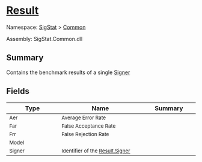 # [Result](./Result.md)

Namespace: [SigStat]() > [Common](./README.md)

Assembly: SigStat.Common.dll

## Summary
Contains the benchmark results of a single [Signer](https://github.com/hargitomi97/sigstat/blob/master/docs/md/SigStat/Common/Signer.md)

## Fields

| Type | Name | Summary | 
| --- | --- | --- | 
| <sub>Aer</sub><img width=200/>  | <sub>Average Error Rate</sub><img width=200/>  | <img width=200/>  | <br>
| <sub>Far</sub><img width=200/>  | <sub>False Acceptance Rate</sub><img width=200/>  | <img width=200/>  | <br>
| <sub>Frr</sub><img width=200/>  | <sub>False Rejection Rate</sub><img width=200/>  | <img width=200/>  | <br>
| <sub>Model</sub><img width=200/>  | <sub></sub><img width=200/>  | <img width=200/>  | <br>
| <sub>Signer</sub><img width=200/>  | <sub>Identifier of the [Result.Signer](https://github.com/hargitomi97/sigstat/blob/master/docs/md/SigStat/Common/Result.md)</sub><img width=200/>  | <img width=200/>  | <br>


